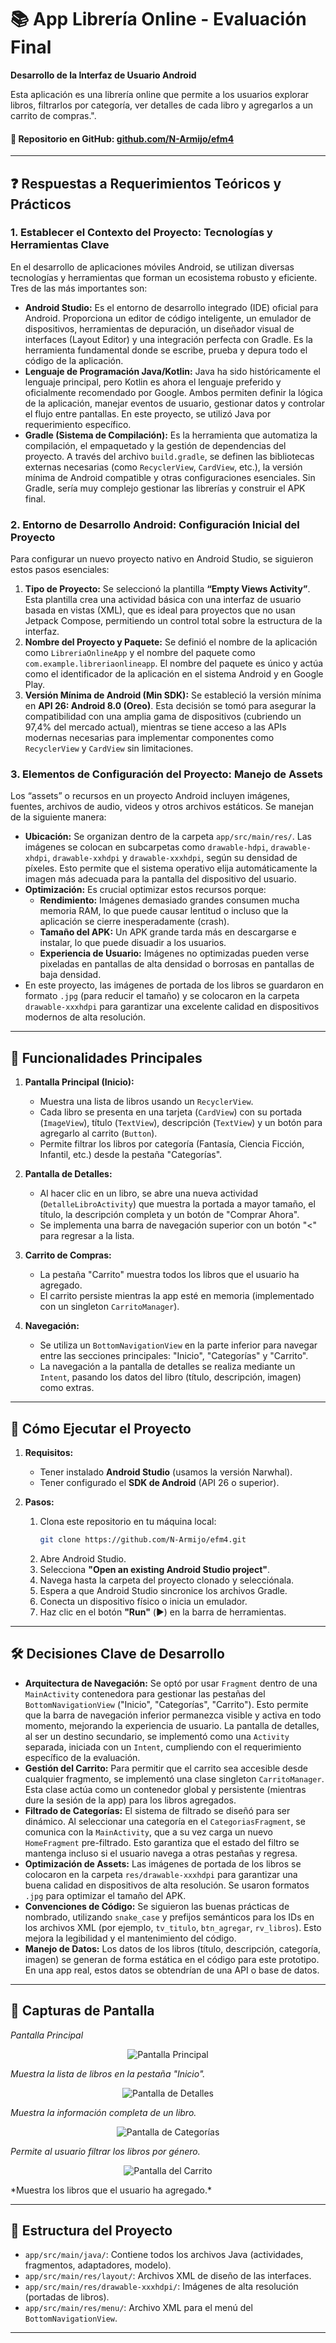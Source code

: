 # 📚 App Librería Online - Evaluación Final

**Desarrollo de la Interfaz de Usuario Android**

Esta aplicación es una librería online que permite a los usuarios explorar libros, filtrarlos por categoría, ver detalles de cada libro y agregarlos a un carrito de compras.".

#### 🔗 Repositorio en GitHub: [github.com/N-Armijo/efm4](https://github.com/N-Armijo/efm4)
---

## ❓ Respuestas a Requerimientos Teóricos y Prácticos

### 1. Establecer el Contexto del Proyecto: Tecnologías y Herramientas Clave

En el desarrollo de aplicaciones móviles Android, se utilizan diversas tecnologías y herramientas que forman un ecosistema robusto y eficiente. Tres de las más importantes son:

*   **Android Studio:** Es el entorno de desarrollo integrado (IDE) oficial para Android. Proporciona un editor de código inteligente, un emulador de dispositivos, herramientas de depuración, un diseñador visual de interfaces (Layout Editor) y una integración perfecta con Gradle. Es la herramienta fundamental donde se escribe, prueba y depura todo el código de la aplicación.
*   **Lenguaje de Programación Java/Kotlin:** Java ha sido históricamente el lenguaje principal, pero Kotlin es ahora el lenguaje preferido y oficialmente recomendado por Google. Ambos permiten definir la lógica de la aplicación, manejar eventos de usuario, gestionar datos y controlar el flujo entre pantallas. En este proyecto, se utilizó Java por requerimiento específico.
*   **Gradle (Sistema de Compilación):** Es la herramienta que automatiza la compilación, el empaquetado y la gestión de dependencias del proyecto. A través del archivo `build.gradle`, se definen las bibliotecas externas necesarias (como `RecyclerView`, `CardView`, etc.), la versión mínima de Android compatible y otras configuraciones esenciales. Sin Gradle, sería muy complejo gestionar las librerías y construir el APK final.

### 2. Entorno de Desarrollo Android: Configuración Inicial del Proyecto

Para configurar un nuevo proyecto nativo en Android Studio, se siguieron estos pasos esenciales:

1.  **Tipo de Proyecto:** Se seleccionó la plantilla **“Empty Views Activity”**. Esta plantilla crea una actividad básica con una interfaz de usuario basada en vistas (XML), que es ideal para proyectos que no usan Jetpack Compose, permitiendo un control total sobre la estructura de la interfaz.
2.  **Nombre del Proyecto y Paquete:** Se definió el nombre de la aplicación como `LibreriaOnlineApp` y el nombre del paquete como `com.example.libreriaonlineapp`. El nombre del paquete es único y actúa como el identificador de la aplicación en el sistema Android y en Google Play.
3.  **Versión Mínima de Android (Min SDK):** Se estableció la versión mínima en **API 26: Android 8.0 (Oreo)**. Esta decisión se tomó para asegurar la compatibilidad con una amplia gama de dispositivos (cubriendo un 97,4% del mercado actual), mientras se tiene acceso a las APIs modernas necesarias para implementar componentes como `RecyclerView` y `CardView` sin limitaciones.

### 3. Elementos de Configuración del Proyecto: Manejo de Assets

Los “assets” o recursos en un proyecto Android incluyen imágenes, fuentes, archivos de audio, videos y otros archivos estáticos. Se manejan de la siguiente manera:

*   **Ubicación:** Se organizan dentro de la carpeta `app/src/main/res/`. Las imágenes se colocan en subcarpetas como `drawable-hdpi`, `drawable-xhdpi`, `drawable-xxhdpi` y `drawable-xxxhdpi`, según su densidad de píxeles. Esto permite que el sistema operativo elija automáticamente la imagen más adecuada para la pantalla del dispositivo del usuario.
*   **Optimización:** Es crucial optimizar estos recursos porque:
    *   **Rendimiento:** Imágenes demasiado grandes consumen mucha memoria RAM, lo que puede causar lentitud o incluso que la aplicación se cierre inesperadamente (crash).
    *   **Tamaño del APK:** Un APK grande tarda más en descargarse e instalar, lo que puede disuadir a los usuarios.
    *   **Experiencia de Usuario:** Imágenes no optimizadas pueden verse pixeladas en pantallas de alta densidad o borrosas en pantallas de baja densidad.
*   En este proyecto, las imágenes de portada de los libros se guardaron en formato `.jpg` (para reducir el tamaño) y se colocaron en la carpeta `drawable-xxxhdpi` para garantizar una excelente calidad en dispositivos modernos de alta resolución.

---

## 🎯 Funcionalidades Principales

1.  **Pantalla Principal (Inicio):**
    *   Muestra una lista de libros usando un `RecyclerView`.
    *   Cada libro se presenta en una tarjeta (`CardView`) con su portada (`ImageView`), título (`TextView`), descripción (`TextView`) y un botón para agregarlo al carrito (`Button`).
    *   Permite filtrar los libros por categoría (Fantasía, Ciencia Ficción, Infantil, etc.) desde la pestaña "Categorías".

2.  **Pantalla de Detalles:**
    *   Al hacer clic en un libro, se abre una nueva actividad (`DetalleLibroActivity`) que muestra la portada a mayor tamaño, el título, la descripción completa y un botón de "Comprar Ahora".
    *   Se implementa una barra de navegación superior con un botón "<" para regresar a la lista.

3.  **Carrito de Compras:**
    *   La pestaña "Carrito" muestra todos los libros que el usuario ha agregado.
    *   El carrito persiste mientras la app esté en memoria (implementado con un singleton `CarritoManager`).

4.  **Navegación:**
    *   Se utiliza un `BottomNavigationView` en la parte inferior para navegar entre las secciones principales: "Inicio", "Categorías" y "Carrito".
    *   La navegación a la pantalla de detalles se realiza mediante un `Intent`, pasando los datos del libro (título, descripción, imagen) como extras.

---

## 🚀 Cómo Ejecutar el Proyecto

1.  **Requisitos:**
    *   Tener instalado **Android Studio** (usamos la versión Narwhal).
    *   Tener configurado el **SDK de Android** (API 26 o superior).

2.  **Pasos:**
    1.  Clona este repositorio en tu máquina local:
        ```bash
        git clone https://github.com/N-Armijo/efm4.git
        ```
    2.  Abre Android Studio.
    3.  Selecciona **"Open an existing Android Studio project"**.
    4.  Navega hasta la carpeta del proyecto clonado y selecciónala.
    5.  Espera a que Android Studio sincronice los archivos Gradle.
    6.  Conecta un dispositivo físico o inicia un emulador.
    7.  Haz clic en el botón **"Run"** (▶️) en la barra de herramientas.

---

## 🛠️ Decisiones Clave de Desarrollo

*   **Arquitectura de Navegación:** Se optó por usar `Fragment` dentro de una `MainActivity` contenedora para gestionar las pestañas del `BottomNavigationView` ("Inicio", "Categorías", "Carrito"). Esto permite que la barra de navegación inferior permanezca visible y activa en todo momento, mejorando la experiencia de usuario. La pantalla de detalles, al ser un destino secundario, se implementó como una `Activity` separada, iniciada con un `Intent`, cumpliendo con el requerimiento específico de la evaluación.
*   **Gestión del Carrito:** Para permitir que el carrito sea accesible desde cualquier fragmento, se implementó una clase singleton `CarritoManager`. Esta clase actúa como un contenedor global y persistente (mientras dure la sesión de la app) para los libros agregados.
*   **Filtrado de Categorías:** El sistema de filtrado se diseñó para ser dinámico. Al seleccionar una categoría en el `CategoriasFragment`, se comunica con la `MainActivity`, que a su vez carga un nuevo `HomeFragment` pre-filtrado. Esto garantiza que el estado del filtro se mantenga incluso si el usuario navega a otras pestañas y regresa.
*   **Optimización de Assets:** Las imágenes de portada de los libros se colocaron en la carpeta `res/drawable-xxxhdpi` para garantizar una buena calidad en dispositivos de alta resolución. Se usaron formatos `.jpg` para optimizar el tamaño del APK.
*   **Convenciones de Código:** Se siguieron las buenas prácticas de nombrado, utilizando `snake_case` y prefijos semánticos para los IDs en los archivos XML (por ejemplo, `tv_titulo`, `btn_agregar`, `rv_libros`). Esto mejora la legibilidad y el mantenimiento del código.
*   **Manejo de Datos:** Los datos de los libros (título, descripción, categoría, imagen) se generan de forma estática en el código para este prototipo. En una app real, estos datos se obtendrían de una API o base de datos.

---

## 📸 Capturas de Pantalla

*Pantalla Principal*

<p align="center">
  <img src="capturas/pantalla_principal.png" alt="Pantalla Principal">
</p>

*Muestra la lista de libros en la pestaña "Inicio".*

<p align="center">
  <img src="capturas/pantalla_detalles.png" alt="Pantalla de Detalles">
</p>

*Muestra la información completa de un libro.*

<p align="center">
  <img src="capturas/pantalla_categorias.png" alt="Pantalla de Categorías">
</p>

*Permite al usuario filtrar los libros por género.*

<p align="center">
  <img src="capturas/pantalla_carrito.png" alt="Pantalla del Carrito">
</p>
*Muestra los libros que el usuario ha agregado.*

---

## 📁 Estructura del Proyecto

*   `app/src/main/java/`: Contiene todos los archivos Java (actividades, fragmentos, adaptadores, modelo).
*   `app/src/main/res/layout/`: Archivos XML de diseño de las interfaces.
*   `app/src/main/res/drawable-xxxhdpi/`: Imágenes de alta resolución (portadas de libros).
*   `app/src/main/res/menu/`: Archivo XML para el menú del `BottomNavigationView`.

---